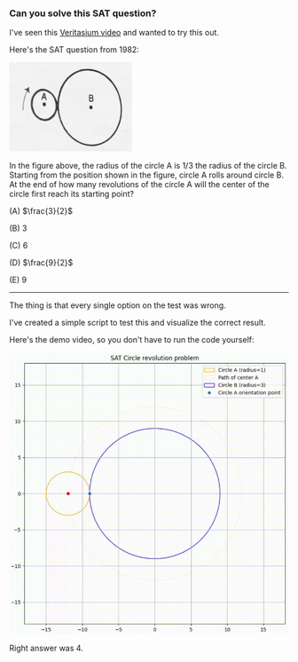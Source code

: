### Can you solve this SAT question?

I've seen this [Veritasium video](https://www.youtube.com/watch?v=ZC98ZK6Ivug) and wanted to try this out.

Here's the SAT question from 1982:

![](media/1.png)

In the figure above, the radius of the circle A is 1/3 the radius of the circle B. Starting from the position shown in the figure, circle A rolls around circle B. At the end of how many revolutions of the circle A will the center of the circle first reach its starting point?
 
(A) $\frac{3}{2}$ 

(B) $3$

(C) $6$ 

(D) $\frac{9}{2}$

(E) $9$

----

The thing is that every single option on the test was wrong.

I've created a simple script to test this and visualize the correct result.

Here's the demo video, so you don't have to run the code yourself:

![](media/video.gif)

Right answer was 4.